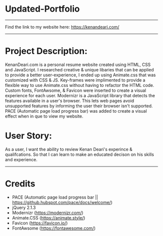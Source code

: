 # Updated-Portfolio
_______________

Find the link to my website here: https://kenandeari.com/

_______________

# Project Description: 
KenanDeari.com is a personal resume website created using HTML, CSS and JavaScript. I researched creative & unique libaries that can be applied to provide a better user-experience, I ended up using Animate.css that was customized with CSS & JS. Key-frames were implimented to provide a flexible way to use Animate.css without having to refactor the HTML code. Custom fonts, FontAwsome, & Favicon were inserted to create a visual experience for each user. Modernizr is a JavaScript library that detects the features available in a user's browser. This lets web pages avoid unsupported features by informing the user their browser isn't supported. PACE (Automatic page load progress bar) was added to create a visual effect when in que to view my website. 

# User Story: 
As a user, I want the ability to review Kenan Deari's experince & qualifcations. So that I can learn to make an educated decison on his skills and experience. 

_______________


# Credits
* PACE (Automatic page load progress bar || https://github.hubspot.com/pace/docs/welcome/)
* jQuery 2.1.3 
* Modernizr (https://modernizr.com/) 
* Animate.CSS (https://animate.style/) 
* Favicon (https://favicon.io/)
* FontAwsome (https://fontawesome.com/)
